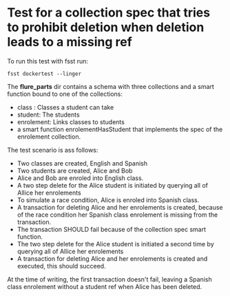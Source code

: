 # Test for a collection spec that tries to prohibit deletion when deletion leads to a missing ref

To run this test with fsst run:
```
fsst dockertest --linger
```

The **flure_parts** dir contains a schema with three collections and a smart function bound to one of the collections:

* class : Classes a student can take
* student: The students
* enrolement: Links classes to students
* a smart function enrolementHasStudent that implements the spec  of the enrolement collection.

The test scenario is ass follows:

* Two classes are created, English and Spanish
* Two students are created, Alice and Bob
* Alice and Bob are enroled into English class.
* A two step delete for the Alice student is initiated by querying all of Allice her enrolements
* To simulate a race condition, Alice is enroled into Spanish class.
* A transaction for deleting Alice and her enrolements is created, because of the race condition her Spanish class enrolement is missing from  the transaction.
* The transaction SHOULD fail because of the collection spec smart function.
* The two step delete for the Alice student is initiated a second time by querying all of Allice her enrolements
* A transaction for deleting Alice and her enrolements is created and executed, this should succeed.

At the time of writing, the first transaction doesn't fail, leaving a Spanish class enrolement without a student ref when Alice has been deleted.
